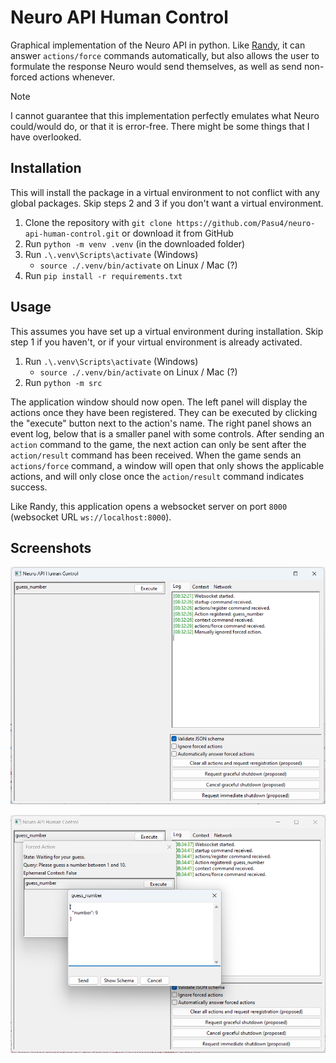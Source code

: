# Neuro API Human Control

Graphical implementation of the Neuro API in python.
Like [Randy](https://github.com/VedalAI/neuro-game-sdk/blob/main/Randy), it can answer `actions/force` commands automatically, but also allows the user to formulate the response Neuro would send themselves, as well as send non-forced actions whenever.

> [!Note]
> I cannot guarantee that this implementation perfectly emulates what Neuro could/would do, or that it is error-free.
> There might be some things that I have overlooked.

## Installation

This will install the package in a virtual environment to not conflict with any global packages.
Skip steps 2 and 3 if you don't want a virtual environment.

1. Clone the repository with `git clone https://github.com/Pasu4/neuro-api-human-control.git` or download it from GitHub
2. Run `python -m venv .venv` (in the downloaded folder)
3. Run `.\.venv\Scripts\activate` (Windows)
    - `source ./.venv/bin/activate` on Linux / Mac (?)
4. Run `pip install -r requirements.txt`

## Usage

This assumes you have set up a virtual environment during installation.
Skip step 1 if you haven't, or if your virtual environment is already activated.

1. Run `.\.venv\Scripts\activate` (Windows)
    - `source ./.venv/bin/activate` on Linux / Mac (?)
2. Run `python -m src`

The application window should now open.
The left panel will display the actions once they have been registered.
They can be executed by clicking the "execute" button next to the action's name.
The right panel shows an event log, below that is a smaller panel with some controls.
After sending an `action` command to the game, the next action can only be sent after the `action/result` command has been received.
When the game sends an `actions/force` command, a window will open that only shows the applicable actions, and will only close once the `action/result` command indicates success.

Like Randy, this application opens a websocket server on port `8000` (websocket URL `ws://localhost:8000`).

## Screenshots

![Image of the application](image.png)

![Another image of the application](image-1.png)
